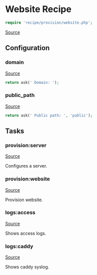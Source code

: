 <!-- DO NOT EDIT THIS FILE! -->
<!-- Instead edit recipe/provision/website.php -->
<!-- Then run bin/docgen -->

# Website Recipe

```php
require 'recipe/provision/website.php';
```

[Source](/recipe/provision/website.php)


## Configuration
### domain
[Source](https://github.com/deployphp/deployer/blob/master/recipe/provision/website.php#L7)



```php title="Default value"
return ask(' Domain: ');
```


### public_path
[Source](https://github.com/deployphp/deployer/blob/master/recipe/provision/website.php#L11)



```php title="Default value"
return ask(' Public path: ', 'public');
```



## Tasks

### provision:server
[Source](https://github.com/deployphp/deployer/blob/master/recipe/provision/website.php#L16)

Configures a server.




### provision:website
[Source](https://github.com/deployphp/deployer/blob/master/recipe/provision/website.php#L77)

Provision website.




### logs:access
[Source](https://github.com/deployphp/deployer/blob/master/recipe/provision/website.php#L121)

Shows access logs.




### logs:caddy
[Source](https://github.com/deployphp/deployer/blob/master/recipe/provision/website.php#L126)

Shows caddy syslog.




